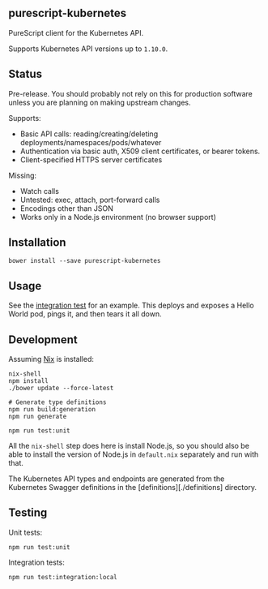 ## purescript-kubernetes

PureScript client for the Kubernetes API.

Supports Kubernetes API versions up to `1.10.0`.

## Status

Pre-release. You should probably not rely on this for production software unless you are planning on making upstream changes.

Supports:

* Basic API calls: reading/creating/deleting deployments/namespaces/pods/whatever
* Authentication via basic auth, X509 client certificates, or bearer tokens.
* Client-specified HTTPS server certificates

Missing:

* Watch calls
* Untested: exec, attach, port-forward calls
* Encodings other than JSON
* Works only in a Node.js environment (no browser support)

## Installation

```
bower install --save purescript-kubernetes
```

## Usage

See the [integration test](test/Integration/Main.purs) for an example. This deploys and exposes a Hello World pod, pings it, and then tears it all down.

## Development

Assuming [Nix](https://nixos.org/nix/) is installed:

```
nix-shell
npm install
./bower update --force-latest

# Generate type definitions
npm run build:generation
npm run generate

npm run test:unit
```

All the `nix-shell` step does here is install Node.js, so you should also be able to install the version of Node.js in `default.nix` separately and run with that.

The Kubernetes API types and endpoints are generated from the Kubernetes Swagger definitions in the [definitions][./definitions] directory.

## Testing

Unit tests:

```
npm run test:unit
```

Integration tests:

```
npm run test:integration:local
```